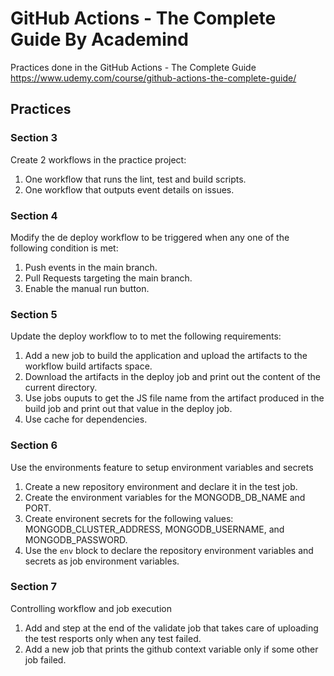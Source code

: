 # GitHub Actions - The Complete Guide By Academind

Practices done in the GitHub Actions - The Complete Guide https://www.udemy.com/course/github-actions-the-complete-guide/

## Practices
### Section 3
  
Create 2 workflows in the practice project:
1. One workflow that runs the lint, test and build scripts.
2. One workflow that outputs event details on issues.

### Section 4

Modify the de deploy workflow to be triggered when any one of the following condition is met:
1. Push events in the main branch.
2. Pull Requests targeting the main branch.
3. Enable the manual run button.

### Section 5

Update the deploy workflow to to met the following requirements:
1. Add a new job to build the application and upload the artifacts to the workflow build artifacts space.
2. Download the artifacts in the deploy job and print out the content of the current directory.
3. Use jobs ouputs to get the JS file name from the artifact produced in the build job and print out that value in the deploy job.
4. Use cache for dependencies.

### Section 6

Use the environments feature to setup environment variables and secrets
1. Create a new repository environment and declare it in the test job.
2. Create the environment variables for the MONGODB_DB_NAME and PORT.
3. Create environent secrets for the following values: MONGODB_CLUSTER_ADDRESS, MONGODB_USERNAME, and MONGODB_PASSWORD.
4. Use the `env` block to declare the repository environment variables and secrets as job environment variables.

### Section 7

Controlling workflow and job execution
1. Add and step at the end of the validate job that takes care of uploading the test resports only when any test failed.
2. Add a new job that prints the github context variable only if some other job failed.